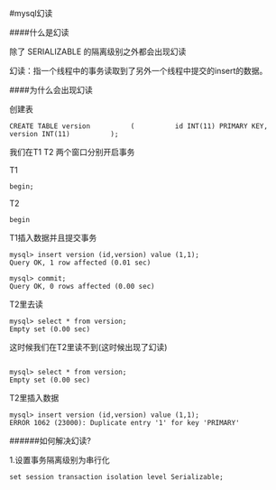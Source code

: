#mysql幻读

####什么是幻读

除了 SERIALIZABLE 的隔离级别之外都会出现幻读

幻读：指一个线程中的事务读取到了另外一个线程中提交的insert的数据。

####为什么会出现幻读

创建表

```
CREATE TABLE version          (          id INT(11) PRIMARY KEY,          version INT(11)          );
```

我们在T1 T2 两个窗口分别开启事务

T1
```
begin;
```

T2
```
begin
```

T1插入数据并且提交事务

```
mysql> insert version (id,version) value (1,1);
Query OK, 1 row affected (0.01 sec)

mysql> commit;
Query OK, 0 rows affected (0.00 sec)
```

T2里去读

```
mysql> select * from version;
Empty set (0.00 sec)

```

这时候我们在T2里读不到(这时候出现了幻读)

```

mysql> select * from version;
Empty set (0.00 sec)

```

T2里插入数据

```
mysql> insert version (id,version) value (1,1);
ERROR 1062 (23000): Duplicate entry '1' for key 'PRIMARY'
```

######如何解决幻读?

1.设置事务隔离级别为串行化

```
set session transaction isolation level Serializable;
```